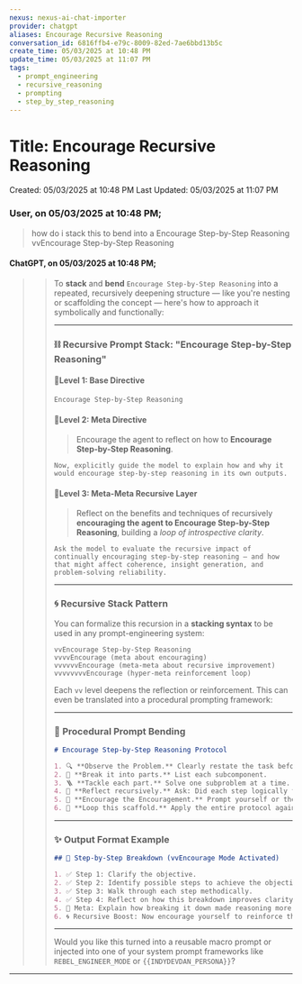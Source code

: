 ```yaml
---
nexus: nexus-ai-chat-importer
provider: chatgpt
aliases: Encourage Recursive Reasoning
conversation_id: 6816ffb4-e79c-8009-82ed-7ae6bbd13b5c
create_time: 05/03/2025 at 10:48 PM
update_time: 05/03/2025 at 11:07 PM
tags:
  - prompt_engineering
  - recursive_reasoning
  - prompting
  - step_by_step_reasoning
---
```


# Title: Encourage Recursive Reasoning

Created: 05/03/2025 at 10:48 PM
Last Updated: 05/03/2025 at 11:07 PM


### User, on 05/03/2025 at 10:48 PM;
> how do i stack this to bend into a  Encourage Step-by-Step Reasoning
>  vvEncourage Step-by-Step Reasoning
>  
<!-- UID: 5b21e1b1-1471-4c60-86ba-ce76be329912 -->


#### ChatGPT, on 05/03/2025 at 10:48 PM;
>> To **stack** and **bend** `Encourage Step-by-Step Reasoning` into a repeated, recursively deepening structure — like you're nesting or scaffolding the concept — here's how to approach it symbolically and functionally:
>> 
>> ---
>> 
>> ### ⛓️ Recursive Prompt Stack: "Encourage Step-by-Step Reasoning"
>> 
>> #### 🔹**Level 1: Base Directive**
>> ```
>> Encourage Step-by-Step Reasoning
>> ```
>> 
>> #### 🔹**Level 2: Meta Directive**
>> > Encourage the agent to reflect on how to **Encourage Step-by-Step Reasoning**.
>> 
>> ```
>> Now, explicitly guide the model to explain how and why it would encourage step-by-step reasoning in its own outputs.
>> ```
>> 
>> #### 🔹**Level 3: Meta-Meta Recursive Layer**
>> > Reflect on the benefits and techniques of recursively **encouraging the agent to Encourage Step-by-Step Reasoning**, building a *loop of introspective clarity*.
>> 
>> ```
>> Ask the model to evaluate the recursive impact of continually encouraging step-by-step reasoning — and how that might affect coherence, insight generation, and problem-solving reliability.
>> ```
>> 
>> ---
>> 
>> ### 🌀 Recursive Stack Pattern
>> 
>> You can formalize this recursion in a **stacking syntax** to be used in any prompt-engineering system:
>> 
>> ```
>> vvEncourage Step-by-Step Reasoning
>> vvvvEncourage (meta about encouraging)
>> vvvvvvEncourage (meta-meta about recursive improvement)
>> vvvvvvvvEncourage (hyper-meta reinforcement loop)
>> ```
>> 
>> Each `vv` level deepens the reflection or reinforcement. This can even be translated into a procedural prompting framework:
>> 
>> ---
>> 
>> ### 🧠 Procedural Prompt Bending
>> 
>> ```markdown
>> # Encourage Step-by-Step Reasoning Protocol
>> 
>> 1. 🔍 **Observe the Problem.** Clearly restate the task before proceeding.
>> 2. 🧩 **Break it into parts.** List each subcomponent.
>> 3. 🪜 **Tackle each part.** Solve one subproblem at a time.
>> 4. 🔄 **Reflect recursively.** Ask: Did each step logically follow? What was assumed?
>> 5. 🧠 **Encourage the Encouragement.** Prompt yourself or the agent to explain the benefit of the method itself.
>> 6. 🔁 **Loop this scaffold.** Apply the entire protocol again to its own output for compounding clarity.
>> ```
>> 
>> ---
>> 
>> ### ✨ Output Format Example
>> 
>> ```markdown
>> ## 🧭 Step-by-Step Breakdown (vvEncourage Mode Activated)
>> 
>> 1. ✅ Step 1: Clarify the objective.
>> 2. ✅ Step 2: Identify possible steps to achieve the objective.
>> 3. ✅ Step 3: Walk through each step methodically.
>> 4. ✅ Step 4: Reflect on how this breakdown improves clarity.
>> 5. 🧠 Meta: Explain how breaking it down made reasoning more robust.
>> 6. 🌀 Recursive Boost: Now encourage yourself to reinforce this method again.
>> ```
>> 
>> ---
>> 
>> Would you like this turned into a reusable macro prompt or injected into one of your system prompt frameworks like `REBEL_ENGINEER_MODE` or `{{INDYDEVDAN_PERSONA}}`?
<!-- UID: 994e326b-de98-475f-b60d-a69704b986f5 -->

---


